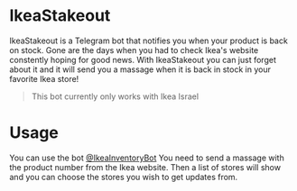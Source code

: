 # IkeaStakeout
IkeaStakeout is a Telegram bot that notifies you when your product is back on stock.
Gone are the days when you had to check Ikea's website constently hoping for good news. 
With IkeaStakeout you can just forget about it and it will send you a massage when it is back in stock in your favorite Ikea store! 
> This bot currently only works with Ikea Israel

# Usage
You can use the bot [@IkeaInventoryBot](https://t.me/IkeaInventoryBot)
You need to send a massage with the product number from the Ikea website.
Then a list of stores will show and you can choose the stores you wish to get updates from.
